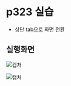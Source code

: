 # p323 실습

- 상단 tab으로 화면 전환

## 실행화면

![캡처](https://user-images.githubusercontent.com/24764210/96143239-de2f5e00-0f3d-11eb-998c-9deab2ab3552.png) 

![캡처](https://user-images.githubusercontent.com/24764210/96143390-0454fe00-0f3e-11eb-9c00-ca8c4b56cb5a.png) 